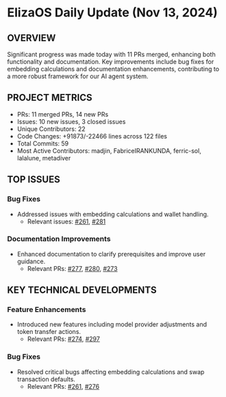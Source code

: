 # ElizaOS Daily Update (Nov 13, 2024)

## OVERVIEW 
Significant progress was made today with 11 PRs merged, enhancing both functionality and documentation. Key improvements include bug fixes for embedding calculations and documentation enhancements, contributing to a more robust framework for our AI agent system.

## PROJECT METRICS
- PRs: 11 merged PRs, 14 new PRs
- Issues: 10 new issues, 3 closed issues
- Unique Contributors: 22
- Code Changes: +91873/-22466 lines across 122 files
- Total Commits: 59
- Most Active Contributors: madjin, FabriceIRANKUNDA, ferric-sol, lalalune, metadiver

## TOP ISSUES
### Bug Fixes
- Addressed issues with embedding calculations and wallet handling.
  - Relevant issues: [#261](https://github.com/elizaos/eliza/issues/261), [#281](https://github.com/elizaos/eliza/issues/281)

### Documentation Improvements
- Enhanced documentation to clarify prerequisites and improve user guidance.
  - Relevant PRs: [#277](https://github.com/elizaos/eliza/pull/277), [#280](https://github.com/elizaos/eliza/pull/280), [#273](https://github.com/elizaos/eliza/pull/273)

## KEY TECHNICAL DEVELOPMENTS
### Feature Enhancements
- Introduced new features including model provider adjustments and token transfer actions.
  - Relevant PRs: [#274](https://github.com/elizaos/eliza/pull/274), [#297](https://github.com/elizaos/eliza/pull/297)

### Bug Fixes
- Resolved critical bugs affecting embedding calculations and swap transaction defaults.
  - Relevant PRs: [#261](https://github.com/elizaos/eliza/pull/261), [#276](https://github.com/elizaos/eliza/pull/276)

###